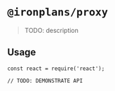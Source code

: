# `@ironplans/proxy`

> TODO: description

## Usage

```
const react = require('react');

// TODO: DEMONSTRATE API
```
